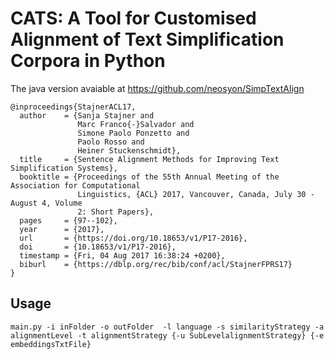 # CATS: A Tool for Customised Alignment of Text Simplification Corpora in Python

The java version avaiable at https://github.com/neosyon/SimpTextAlign
```
@inproceedings{StajnerACL17,
  author    = {Sanja Stajner and
               Marc Franco{-}Salvador and
               Simone Paolo Ponzetto and
               Paolo Rosso and
               Heiner Stuckenschmidt},
  title     = {Sentence Alignment Methods for Improving Text Simplification Systems},
  booktitle = {Proceedings of the 55th Annual Meeting of the Association for Computational
               Linguistics, {ACL} 2017, Vancouver, Canada, July 30 - August 4, Volume
               2: Short Papers},
  pages     = {97--102},
  year      = {2017},
  url       = {https://doi.org/10.18653/v1/P17-2016},
  doi       = {10.18653/v1/P17-2016},
  timestamp = {Fri, 04 Aug 2017 16:38:24 +0200},
  biburl    = {https://dblp.org/rec/bib/conf/acl/StajnerFPRS17}
}
```

## Usage

```
main.py -i inFolder -o outFolder  -l language -s similarityStrategy -a alignmentLevel -t alignmentStrategy {-u SubLevelalignmentStrategy} {-e embeddingsTxtFile}
